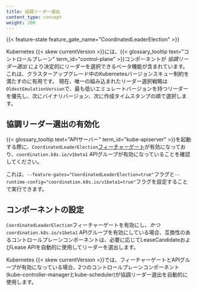 ```yaml
---
title: 協調リーダー選出
content_type: concept
weight: 200
---
```


<!-- overview -->

{{< feature-state feature_gate_name="CoordinatedLeaderElection" >}}

Kubernetes {{< skew currentVersion >}}には、{{< glossary_tooltip text="コントロールプレーン" term_id="control-plane" >}}コンポーネントが _協調リーダー選出_ により決定的にリーダーを選択できるベータ機能が含まれています。
これは、クラスターアップグレード中のKubernetesバージョンスキュー制約を満たすのに有用です。
現在、唯一の組み込まれたリーダー選択戦略は`OldestEmulationVersion`で、最も低いエミュレートバージョンを持つリーダーを優先し、次にバイナリバージョン、次に作成タイムスタンプの順で選択します。

## 協調リーダー選出の有効化

{{< glossary_tooltip text="APIサーバー" term_id="kube-apiserver" >}}を起動する際に、`CoordinatedLeaderElection`[フィーチャーゲート](/docs/reference/command-line-tools-reference/feature-gates/)が有効になっており、`coordination.k8s.io/v1beta1` APIグループが有効になっていることを確認してください。

これは、`--feature-gates="CoordinatedLeaderElection=true"`フラグと`--runtime-config="coordination.k8s.io/v1beta1=true"`フラグを設定することで実行できます。

## コンポーネントの設定

`CoordinatedLeaderElection`フィーチャーゲートを有効にし、_かつ_`coordination.k8s.io/v1beta1` APIグループを有効にしている場合、互換性のあるコントロールプレーンコンポーネントは、必要に応じてLeaseCandidateおよびLease APIを自動的に使用してリーダーを選出します。

Kubernetes {{< skew currentVersion >}}では、フィーチャーゲートとAPIグループが有効になっている場合、2つのコントロールプレーンコンポーネント(kube-controller-managerとkube-scheduler)が協調リーダー選出を自動的に使用します。